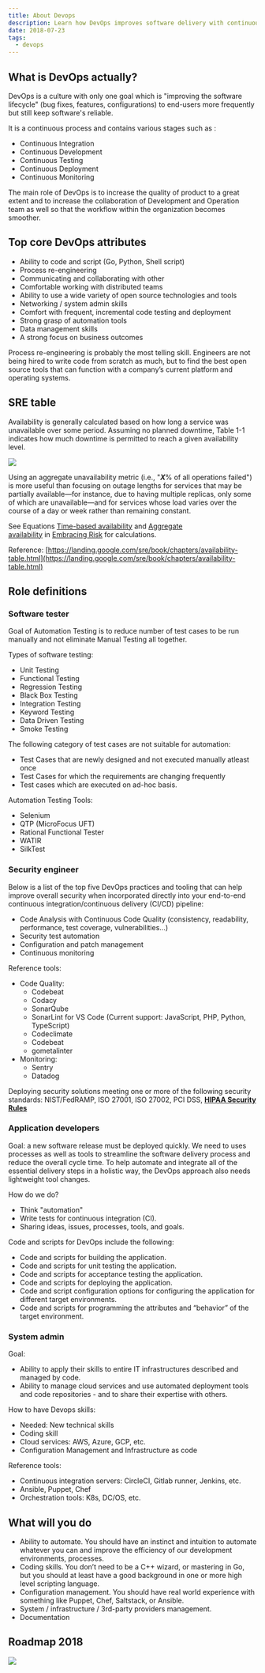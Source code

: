 ```yaml
---
title: About Devops
description: Learn how DevOps improves software delivery with continuous integration, automation, testing, and collaboration between development and operations for faster, reliable releases.
date: 2018-07-23
tags:
  - devops
---
```


## What is DevOps actually?

DevOps is a culture with only one goal which is "improving the software lifecycle" (bug fixes, features, configurations) to end-users more frequently but still keep software's reliable.

It is a continuous process and contains various stages such as :

- Continuous Integration
- Continuous Development
- Continuous Testing
- Continuous Deployment
- Continuous Monitoring

The main role of DevOps is to increase the quality of product to a great extent and to increase the collaboration of Development and Operation team as well so that the workflow within the organization becomes smoother.

## Top core DevOps attributes

- Ability to code and script (Go, Python, Shell script)
- Process re-engineering
- Communicating and collaborating with other
- Comfortable working with distributed teams
- Ability to use a wide variety of open source technologies and tools
- Networking / system admin skills
- Comfort with frequent, incremental code testing and deployment
- Strong grasp of automation tools
- Data management skills
- A strong focus on business outcomes

Process re-engineering is probably the most telling skill. Engineers are not being hired to write code from scratch as much, but to find the best open source tools that can function with a company’s current platform and operating systems.

## SRE table

Availability is generally calculated based on how long a service was unavailable over some period. Assuming no planned downtime, Table 1-1 indicates how much downtime is permitted to reach a given availability level.

![](assets/about-devops_9332ba5aa78b621a63f04a098e8ff602_md5.webp)

Using an aggregate unavailability metric (i.e., "**_X_**% of all operations failed") is more useful than focusing on outage lengths for services that may be partially available—for instance, due to having multiple replicas, only some of which are unavailable—and for services whose load varies over the course of a day or week rather than remaining constant.

See Equations [Time-based availability](https://landing.google.com/sre/book/chapters/embracing-risk.html#risk-management_measuring-service-risk_time-availability-equation) and [Aggregate availability](https://landing.google.com/sre/book/chapters/embracing-risk.html#risk-management_measuring-service-risk_aggregate-availability-equation) in [Embracing Risk](https://landing.google.com/sre/book/chapters/embracing-risk.html) for calculations.

Reference: [https://landing.google.com/sre/book/chapters/availability-table.html](https://landing.google.com/sre/book/chapters/availability-table.html)

## Role definitions

### Software tester

Goal of Automation Testing is to reduce number of test cases to be run manually and not eliminate Manual Testing all together.

Types of software testing:

- Unit Testing
- Functional Testing
- Regression Testing
- Black Box Testing
- Integration Testing
- Keyword Testing
- Data Driven Testing
- Smoke Testing

The following category of test cases are not suitable for automation:

- Test Cases that are newly designed and not executed manually atleast once
- Test Cases for which the requirements are changing frequently
- Test cases which are executed on ad-hoc basis.

Automation Testing Tools:

- Selenium
- QTP (MicroFocus UFT)
- Rational Functional Tester
- WATIR
- SilkTest

### Security engineer

Below is a list of the top five DevOps practices and tooling that can help improve overall security when incorporated directly into your end-to-end continuous integration/continuous delivery (CI/CD) pipeline:

- Code Analysis with Continuous Code Quality (consistency, readability, performance, test coverage, vulnerabilities…)
- Security test automation
- Configuration and patch management
- Continuous monitoring

Reference tools:

- Code Quality:
  - Codebeat
  - Codacy
  - SonarQube
  - SonarLint for VS Code (Current support: JavaScript, PHP, Python, TypeScript)
  - Codeclimate
  - Codebeat
  - gometalinter
- Monitoring:
  - Sentry
  - Datadog

Deploying security solutions meeting one or more of the following security standards: NIST/FedRAMP, ISO 27001, ISO 27002, PCI DSS, **[HIPAA Security Rules](http://www.onlinetech.com/resources/references/what-is-the-hipaa-security-rule)**

### Application developers

Goal: a new software release must be deployed quickly. We need to uses processes as well as tools to streamline the software delivery process and reduce the overall cycle time. To help automate and integrate all of the essential delivery steps in a holistic way, the DevOps approach also needs lightweight tool changes.

How do we do?

- Think "automation"
- Write tests for continuous integration (CI).
- Sharing ideas, issues, processes, tools, and goals.

Code and scripts for DevOps include the following:

- Code and scripts for building the application.
- Code and scripts for unit testing the application.
- Code and scripts for acceptance testing the application.
- Code and scripts for deploying the application.
- Code and script configuration options for configuring the application for different target environments.
- Code and scripts for programming the attributes and “behavior” of the target environment.

### System admin

Goal:

- Ability to apply their skills to entire IT infrastructures described and managed by code.
- Ability to manage cloud services and use automated deployment tools and code repositories - and to share their expertise with others.

How to have Devops skills:

- Needed: New technical skills
- Coding skill
- Cloud services: AWS, Azure, GCP, etc.
- Configuration Management and Infrastructure as code

Reference tools:

- Continuous integration servers: CircleCI, Gitlab runner, Jenkins, etc.
- Ansible, Puppet, Chef
- Orchestration tools: K8s, DC/OS, etc.

## What will you do

- Ability to automate. You should have an instinct and intuition to automate whatever you can and improve the efficiency of our development environments, processes.
- Coding skills. You don’t need to be a C++ wizard, or mastering in Go, but you should at least have a good background in one or more high level scripting language.
- Configuration management. You should have real world experience with something like Puppet, Chef, Saltstack, or Ansible.
- System / infrastructure / 3rd-party providers management.
- Documentation

## Roadmap 2018

![](assets/about-devops_3ff5afb2faea481c0d85fe0d0f4591b5_md5.webp)
